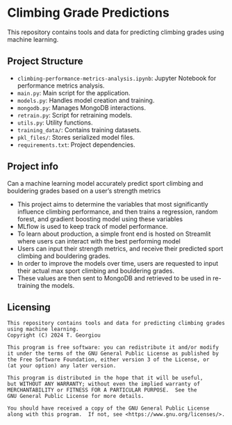 
# Climbing Grade Predictions

This repository contains tools and data for predicting climbing grades using machine learning.

## Project Structure

- `climbing-performance-metrics-analysis.ipynb`: Jupyter Notebook for performance metrics analysis.
- `main.py`: Main script for the application.
- `models.py`: Handles model creation and training.
- `mongodb.py`: Manages MongoDB interactions.
- `retrain.py`: Script for retraining models.
- `utils.py`: Utility functions.
- `training_data/`: Contains training datasets.
- `pkl_files/`: Stores serialized model files.
- `requirements.txt`: Project dependencies.

## Project info

Can a machine learning model accurately predict sport climbing and bouldering grades based on a user’s strength metrics
- This project aims to determine the variables that most significantly influence climbing performance, and then trains a regression, random forest, and gradient boosting model using these variables
- MLflow is used to keep track of model performance.
- To learn about production, a simple front end is hosted on Streamlit where users can interact with the best performing model
- Users can input their strength metrics, and receive their predicted sport climbing and bouldering grades.
- In order to improve the models over time, users are requested to input their actual max sport climbing and bouldering grades.
- These values are then sent to MongoDB and retrieved to be used in re-training the models.


## Licensing
    
    This repository contains tools and data for predicting climbing grades using machine learning.
    Copyright (C) 2024 T. Georgiou

    This program is free software: you can redistribute it and/or modify
    it under the terms of the GNU General Public License as published by
    the Free Software Foundation, either version 3 of the License, or
    (at your option) any later version.

    This program is distributed in the hope that it will be useful,
    but WITHOUT ANY WARRANTY; without even the implied warranty of
    MERCHANTABILITY or FITNESS FOR A PARTICULAR PURPOSE.  See the
    GNU General Public License for more details.

    You should have received a copy of the GNU General Public License
    along with this program.  If not, see <https://www.gnu.org/licenses/>.